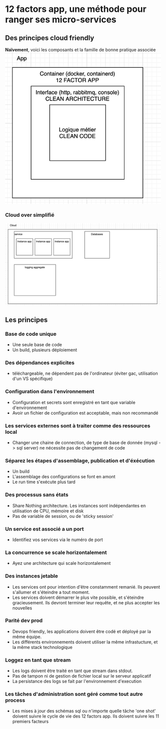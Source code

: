 # 12 factors app, une méthode pour ranger ses micro-services

## Des principes cloud friendly

**Naïvement**, voici les composants et la famille de bonne pratique associée
![zones](../naive-best-practice-zones.png)

### Cloud over simplifié

![over-simplifiés](../over-simplest-cloud.png)

## Les principes

### Base de code unique

* Une seule base de code
* Un build, plusieurs déploiement

### Des dépendances explicites

* téléchargeable, ne dépendent pas de l'ordinateur (éviter gac, utilisation d'un VS spécifique)

### Configuration dans l'environnement

* Configuration et secrets sont enregistré en tant que variable d'environnement
* Avoir un fichier de configuration est acceptable, mais non recommandé

### Les services externes sont à traiter comme des ressources local

* Changer une chaine de connection, de type de base de donnée (mysql -> sql server) ne nécessite pas de changement de code

### Séparez les étapes d'assemblage, publication et d'éxécution

* Un build
* L'assemblage des configurations se font en amont
* Le run time s'exécute plus tard

### Des processus sans états

* Share Nothing architecture. Les instances sont indépendantes en utilisation de CPU, mémoire et disk
* Pas de variable de session, ou de 'sticky session'

### Un service est associé a un port

* Identifiez vos services via le numéro de port

### La concurrence se scale horizontalement

* Ayez une architecture qui scale horizontalement

### Des instances jetable

* Les services ont pour intention d'être constamment remanié. Ils peuvent s'allumer et s'éteindre a tout moment.
* Les services doivent démarrer le plus vite possible, et s'éteindre gracieusement. Ils devront terminer leur requête, et ne plus accepter les nouvelles

### Parité dev prod

* Devops friendly, les applications doivent être codé et déployé par la même équipe.
* Les différents environnements doivent utiliser la même infrastucture, et la même stack technologique

### Loggez en tant que stream

* Les logs doivent être traité en tant que stream dans stdout.
* Pas de tampon ni de gestion de fichier local sur le serveur applicatif
* La persistance des logs se fait par l'environnement d'execution


### Les tâches d'administration sont géré comme tout autre process

* Les mises à jour des schémas sql ou n'importe quelle tâche 'one shot' doivent suivre le cycle de vie des 12 factors app. Ils doivent suivre les 11 premiers facteurs